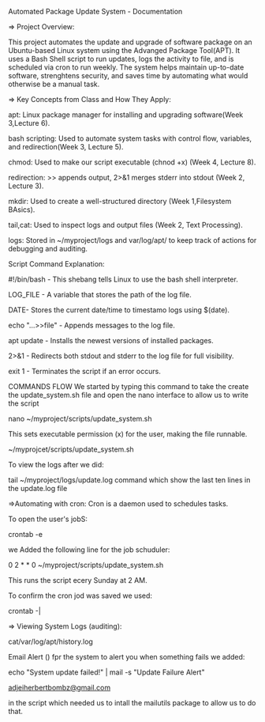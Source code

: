 Automated Package Update System - Documentation


=> Project Overview:

This project automates the update and upgrade of software package on an
 Ubuntu-based Linux system using the 
Advanged Package Tool(APT). It uses a Bash Shell script to run updates, logs the activity to file,
 and is scheduled via cron to run weekly. The system helps maintain up-to-date software, strenghtens security,
 and saves time by automating what would otherwise be a manual task.



=> Key Concepts from Class and How They Apply:

apt: Linux package manager for installing and upgrading software(Week 3,Lecture 6).

bash scripting: Used to automate system tasks with control flow, variables, and redirection(Week 3, Lecture 5).

chmod: Used to make our script executable (chnod +x) (Week 4, Lecture 8).

redirection: >> appends output, 2>&1  merges stderr into stdout (Week 2, Lecture 3).

mkdir: Used to create a well-structured directory (Week 1,Filesystem BAsics).

tail,cat: Used to inspect logs and output files (Week 2, Text Processing).

logs: Stored in ~/myproject/logs and var/log/apt/ to keep track of actions for debugging and auditing.


Script Command Explanation:

#!/bin/bash - This shebang tells Linux to use the bash shell interpreter.

LOG_FILE - A variable that stores the path of the log file.

DATE- Stores the current date/time to timestamo logs using $(date).

echo "...>>file" - Appends messages to the log file.

apt update - Installs the newest versions of installed packages.

2>&1 - Redirects both stdout and stderr to the log file for full visibility.

exit 1 - Terminates the script if an error occurs.


COMMANDS FLOW
We started by typing this command to take the create the update_system.sh file and open the nano interface to allow
 us to write the script

nano ~/myproject/scripts/update_system.sh

This sets executable permission (x) for the user, making the file runnable.

~/myprojcet/scripts/update_system.sh

To view the logs after we did:

tail ~/myproject/logs/update.log
command
which show the last ten lines in the update.log file


=>Automating with cron:
Cron is a daemon used to schedules tasks.

To open the user's jobS:

crontab -e

we Added the following line for the job schuduler:

0 2 * * 0 ~/myproject/scripts/update_system.sh

This runs the script ecery Sunday at 2 AM.

To confirm the cron jod was saved we used:

crontab -|


=> Viewing System Logs (auditing):

cat/var/log/apt/history.log

Email Alert ()
fpr the system to alert you when something fails we added:

echo "System update failed!" | mail -s "Update Failure Alert"

adjeiherbertbombz@gmail.com

in the script which needed us to intall the mailutils package to allow us to do that. 
